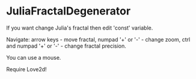 # JuliaFractalDegenerator

If you want change Julia's fractal then edit 'const' variable.

Navigate:
 arrow keys - move fractal,
 numpad '+' or '-' - change zoom,
 ctrl and numpad '+' or '-' - change fractal precision.
 
 You can use a mouse.

Require Love2d!
